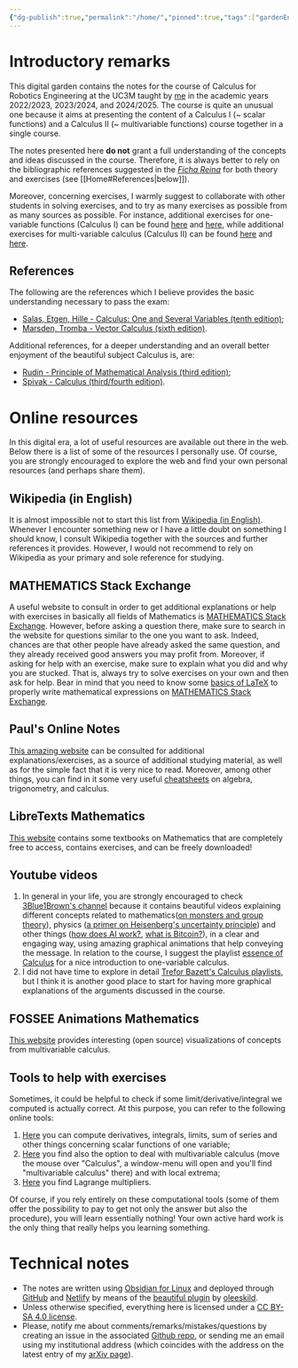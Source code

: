 ```yaml
---
{"dg-publish":true,"permalink":"/home/","pinned":true,"tags":["gardenEntry"],"created":"2024-02-16T21:52:20.850+01:00","updated":"2024-09-09T17:25:30.224+02:00"}
---
```


# Introductory remarks

This digital garden contains the notes for the course of Calculus for Robotics Engineering at the UC3M taught by [me](https://floriomciaglia.wordpress.com/) in the academic years 2022/2023, 2023/2024, and 2024/2025. The course is quite an unusual one because it aims at presenting the content of a Calculus I (~ scalar functions) and a Calculus II (~ multivariable functions) course together in a single course. 

The notes presented here **do not** grant a full understanding of the concepts and ideas discussed in the course. Therefore, it is always better to rely on the bibliographic references suggested in the [_Ficha Reina_](https://aplicaciones.uc3m.es/cpa/generaFicha?est=381&plan=478&asig=19080&idioma=2) for both theory and exercises (see [[Home#References\|below]]).

Moreover, concerning exercises, I warmly suggest to collaborate with other students in solving exercises, and to try as many exercises as possible from as many sources as possible. For instance, additional exercises for one-variable functions (Calculus I) can be found [here](https://tutorial.math.lamar.edu/Problems/CalcI/CalcI.aspx) and [here](https://tutorial.math.lamar.edu/ProblemsNS/CalcI/CalcI.aspx), while additional exercises for multi-variable calculus (Calculus II) can be found [here](https://tutorial.math.lamar.edu/Problems/CalcII/CalcII.aspx) and [here](https://tutorial.math.lamar.edu/ProblemsNS/CalcII/CalcII.aspx).

## References

The following are the references which I believe provides the basic understanding necessary to pass the exam:

- [Salas, Etgen, Hille - Calculus: One and Several Variables (tenth edition)](https://www.wiley.com/en-us/Calculus%3A+One+and+Several+Variables%2C+10th+Edition-p-9780471698043);
- [Marsden, Tromba - Vector Calculus (sixth edition)](https://www.macmillanlearning.com/college/us/product/Vector-Calculus/p/1429215089).

Additional references, for a deeper understanding and an overall better enjoyment of the beautiful subject Calculus is, are:

- [Rudin - Principle of Mathematical Analysis (third edition)](https://en.wikipedia.org/wiki/Principles_of_Mathematical_Analysis);
- [Spivak - Calculus (third/fourth edition)](https://mathpop.com/).

# Online resources

In this digital era, a lot of useful resources are available out there in the web. Below there is a list of some of the resources I personally use. Of course, you are strongly encouraged to explore the web and find your own personal resources (and perhaps share them).

## Wikipedia (in English)

It is almost impossible not to start this list from [Wikipedia (in English)](https://en.wikipedia.org/wiki/Main_Page). Whenever I encounter something new or I have a little doubt on something I should know, I consult Wikipedia together with the sources and further references it provides. However, I would not recommend to rely on Wikipedia as your primary and sole reference for studying. 

## MATHEMATICS Stack Exchange

A useful website to consult in order to get additional explanations or help with exercises in basically all fields of Mathematics is [MATHEMATICS Stack Exchange](https://math.stackexchange.com/). However, before asking a question there, make sure to search in the website for questions similar to the one you want to ask. Indeed, chances are that other people have already asked the same question, and they already received good answers you may profit from. Moreover, if asking for help with an exercise, make sure to explain what you did and why you are stucked. That is, always try to solve exercises on your own and then ask for help. Bear in mind that you need to know some [basics of LaTeX](https://math.meta.stackexchange.com/questions/5020/mathjax-basic-tutorial-and-quick-reference) to properly write mathematical expressions on [MATHEMATICS Stack Exchange](https://math.stackexchange.com/).

## Paul's Online Notes

[This amazing website](https://tutorial.math.lamar.edu/) can be consulted for additional explanations/exercises, as a source of additional studying material, as well as for the simple fact that it is very nice to read. Moreover, among other things, you can find in it some very useful [cheatsheets](https://tutorial.math.lamar.edu/Extras/CheatSheets_Tables.aspx) on algebra, trigonometry, and calculus.

## LibreTexts Mathematics

[This website](https://math.libretexts.org/Bookshelves) contains some textbooks on Mathematics that are completely free to access, contains exercises, and can be freely downloaded!

## Youtube videos

1) In general in your life, you are strongly encouraged to check [3Blue1Brown's channel](https://www.youtube.com/c/3blue1brown/featured) because it contains beautiful videos explaining different concepts related to mathematics([on monsters and group theory](https://www.youtube.com/watch?v=mH0oCDa74tE)), physics ([a primer on Heisenberg's uncertainty principle](https://www.youtube.com/watch?v=MBnnXbOM5S4&list=PLZHQObOWTQDPHLHBuY0nPbAQ_WGEjtzLW&index=7)) and other things ([how does AI work?](https://www.youtube.com/watch?v=aircAruvnKk&list=PLZHQObOWTQDNU6R1_67000Dx_ZCJB-3pi), [what is Bitcoin?](https://www.youtube.com/watch?v=bBC-nXj3Ng4)), in a clear and engaging way, using amazing graphical animations that help conveying the message. In relation to the course, I suggest the playlist [essence of Calculus](https://www.youtube.com/c/3blue1brown/playlists) for a nice introduction to one-variable calculus.
2) I did not have time to explore in detail [Trefor Bazett's Calculus playlists](https://www.youtube.com/c/DrTreforBazett/playlists), but I think it is another good place to start for having more graphical explanations of the arguments discussed in the course. 

## FOSSEE Animations Mathematics

[This website](https://math.animations.fossee.in/contents/calculus-of-several-variables) provides interesting (open source) visualizations of concepts from multivariable calculus.

## Tools to help with exercises

Sometimes, it could be helpful to check if some limit/derivative/integral we computed is actually correct. At this purpose, you can refer to the following online tools:
  
1) [Here](https://onsolver.com/ ) you can compute derivatives, integrals, limits, sum of series and other things concerning scalar functions of one variable;  
2) [Here](https://www.symbolab.com/solver/calculus-calculator ) you find also the option to deal with multivariable calculus (move the mouse over "Calculus", a window-menu will open and you'll find "multivariable calculus" there) and with local extrema;  
 3) [Here](https://www.wolframalpha.com/widgets/gallery/view.jsp?id=1451afdfe5a25b2a316377c1cd488883) you find Lagrange multipliers.

Of course, if you rely entirely on these computational tools (some of them offer the possibility to pay to get not only the answer but also the procedure), you will learn essentially nothing! Your own active hard work is the only thing that really helps you learning something.




# Technical notes 

- The notes are written using [Obsidian for Linux](https://obsidian.md/) and deployed through [GitHub](https://github.com/) and [Netlify](https://www.netlify.com/) by means of the [beautiful plugin](https://github.com/oleeskild/obsidian-digital-garden) by [oleeskild](https://github.com/oleeskild). 
- Unless otherwise specified, everything here is licensed under a [CC BY-SA 4.0 license](https://creativecommons.org/licenses/by-sa/4.0/).
-  Please, notify me about comments/remarks/mistakes/questions by creating an issue in the associated [Github repo](https://github.com/f-mc2/calculus-uc3m), or sending me an email using my institutional address (which coincides with the address on the latest entry of my [arXiv page](https://arxiv.org/search/?searchtype=author&query=Ciaglia%2C+F+M)).





